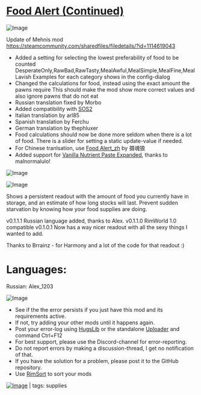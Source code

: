 # [Food Alert (Continued)](https://steamcommunity.com/sharedfiles/filedetails/?id=2017538067)

![Image](https://i.imgur.com/buuPQel.png)

Update of Mehnis mod
https://steamcommunity.com/sharedfiles/filedetails/?id=1114619043



-  Added a setting for selecting the lowest preferability of food to be counted
	DesperateOnly,RawBad,RawTasty,MealAwful,MealSimple,MealFine,MealLavish
	Examples for each category shows in the config-dialog
-  Changed the calculations for food, instead using the exact amount the pawns require
	This should make the mod show more correct values and also ignore pawns that do not eat
-  Russian translation fixed by Morbo
-  Added compatibility with [SOS2](https://steamcommunity.com/sharedfiles/filedetails/?id=1909914131)
-  Italian translation by arl85
-  Spanish translation by Ferchu
-  German translation by thephluxer
-  Food calculations should now be done more seldom when there is a lot of food. There is a slider for setting a static update-value if needed.
-  For Chinese tranlsation, use [Food Alert_zh](https://steamcommunity.com/sharedfiles/filedetails/?id=3246861614) by  摄魂狼
-  Added support for [Vanilla Nutrient Paste Expanded](https://steamcommunity.com/sharedfiles/filedetails/?id=2920385763), thanks to malnormalulo!



![Image](https://i.imgur.com/pufA0kM.png)
	
![Image](https://i.imgur.com/Z4GOv8H.png)

Shows a persistent readout with the amount of food you currently have in storage, and an estimate of how long stocks will last. Prevent sudden starvation by knowing how your food supplies are doing.

v0.1.1.1 Russian language added, thanks to Alex.
v0.1.1.0 RimWorld 1.0 compatible
v0.1.0.1 Now has a way nicer readout with all the sexy things I wanted to add.

Thanks to Brrainz - for Harmony and a lot of the code for that readout :)

# Languages:

Russian: Alex_1203


![Image](https://i.imgur.com/PwoNOj4.png)



-  See if the the error persists if you just have this mod and its requirements active.
-  If not, try adding your other mods until it happens again.
-  Post your error-log using [HugsLib](https://steamcommunity.com/workshop/filedetails/?id=818773962) or the standalone [Uploader](https://steamcommunity.com/sharedfiles/filedetails/?id=2873415404) and command Ctrl+F12
-  For best support, please use the Discord-channel for error-reporting.
-  Do not report errors by making a discussion-thread, I get no notification of that.
-  If you have the solution for a problem, please post it to the GitHub repository.
-  Use [RimSort](https://github.com/RimSort/RimSort/releases/latest) to sort your mods

 

[![Image](https://img.shields.io/github/v/release/emipa606/FoodAlert?label=latest%20version&style=plastic&color=9f1111&labelColor=black)](https://steamcommunity.com/sharedfiles/filedetails/changelog/2017538067) | tags:  supplies
